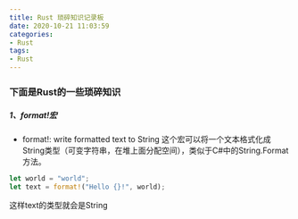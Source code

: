 ```yaml
---
title: Rust 琐碎知识记录板
date: 2020-10-21 11:03:59
categories:
- Rust
tags:
- Rust
---
```


### 下面是Rust的一些琐碎知识

##### 1、format!宏
* format!: write formatted text to String  这个宏可以将一个文本格式化成String类型（可变字符串，在堆上面分配空间），类似于C#中的String.Format方法。

``` rust
let world = "world";
let text = format!("Hello {}!", world);
```
这样text的类型就会是String
